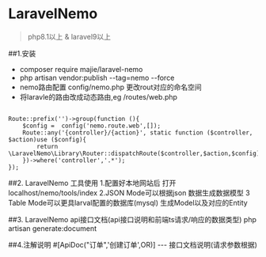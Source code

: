 # LaravelNemo

> php8.1以上 & laravel9以上


##1.安装 
* composer require majie/laravel-nemo
* php artisan  vendor:publish  --tag=nemo --force
* nemo路由配置 config/nemo.php 更改rout对应的命名空间
* 将laravle的路由改成动态路由,eg /routes/web.php
```

Route::prefix('')->group(function (){
    $config =  config('nemo.route.web',[]);
    Route::any('{controller}/{action}', static function ($controller, $action)use ($config){
        return \LaravelNemo\Library\Router::dispatchRoute($controller,$action,$config);
    })->where('controller','.*');
});
```


##2. LaravelNemo 工具使用
1.配置好本地网站后 打开localhost/nemo/tools/index
2.JSON Mode可以根据json 数据生成数据模型
3 Table Mode可以更具larval配置的数据库(mysql) 生成Model以及对应的Entity

##3. LaravelNemo api接口文档(api接口说明和前端ts请求/响应的数据类型)
php artisan generate:document


##4.注解说明
#[ApiDoc("订单",'创建订单',OR)] ---   接口文档说明(请求参数根据)





 







